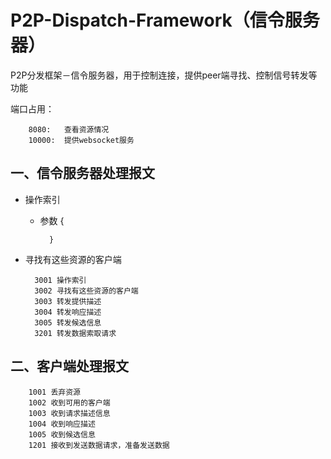 # P2P-Dispatch-Framework（信令服务器）
P2P分发框架－信令服务器，用于控制连接，提供peer端寻找、控制信号转发等功能

端口占用：

        8080:   查看资源情况
        10000:  提供websocket服务


## 一、信令服务器处理报文
* 操作索引
    * 参数
            {

            }
* 寻找有这些资源的客户端

        3001 操作索引
        3002 寻找有这些资源的客户端
        3003 转发提供描述
        3004 转发响应描述
        3005 转发候选信息
        3201 转发数据索取请求

## 二、客户端处理报文

        1001 丢弃资源
        1002 收到可用的客户端
        1003 收到请求描述信息
        1004 收到响应描述
        1005 收到候选信息
        1201 接收到发送数据请求，准备发送数据